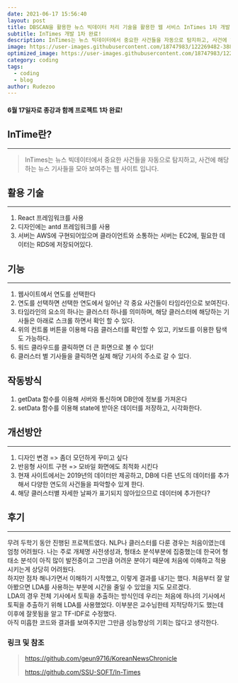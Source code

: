 ```yaml
---
date: 2021-06-17 15:56:40
layout: post
title: DBSCAN을 활용한 뉴스 빅데이터 처리 기술을 활용한 웹 서비스 InTimes 1차 개발 완료.
subtitle: InTimes 개발 1차 완료!
description: InTimes는 뉴스 빅데이터에서 중요한 사건들을 자동으로 탐지하고, 사건에 해당하는 뉴스 기사들을 모아 보여주는 웹 사이트 입니다.
image: https://user-images.githubusercontent.com/18747983/122269482-388f1d00-cf18-11eb-8e97-e8e63464a1ec.png
optimized_image: https://user-images.githubusercontent.com/18747983/122269482-388f1d00-cf18-11eb-8e97-e8e63464a1ec.png
category: coding
tags:
  - coding
  - blog
author: Rudezoo
---
```


#### 6월 17일자로 종강과 함께 프로젝트 1차 완료!



## InTime란?
***
>InTimes는 뉴스 빅데이터에서 중요한 사건들을 자동으로 탐지하고, 사건에 해당하는 뉴스 기사들을 모아 보여주는 웹 사이트 입니다.



## 활용 기술
***
1.  React 프레임워크를 사용
2. 디자인에는 antd 프레임워크를 사용
3. 서버는 AWS에 구현되어있으며 클라이언트와 소통하는 서버는 EC2에, 필요한 데이터는 RDS에 저장되어있다.



## 기능
***
1. 웹사이트에서 연도를 선택한다
2. 연도를 선택하면 선택한 연도에서 일어난 각 중요 사건들이 타임라인으로 보여진다.
3. 타임라인의 요소의 하나는 클러스터 하나를 의미하며, 해당 클러스터에 해당하는 기사들은 아래로 스크롤 하면서 확인 할 수 있다.
4. 위의 컨트롤 버튼을 이용해 다음 클러스터를 확인할 수 있고, 키보드를 이용한 탐색도 가능하다.
5. 워드 클라우드를 클릭하면 더 큰 화면으로 볼 수 있다!
6. 클러스터 별 기사들을 클릭하면 실제 해당 기사의 주소로 갈 수 있다.



## 작동방식

1. getData 함수를 이용해 서버와 통신하며 DB안에 정보를 가져온다
2. setData 함수를 이용해 state에 받아온 데이터를 저장하고, 시각화한다.



## 개선방안
***
1. 디자인 변경 => 좀더 모던하게 꾸미고 싶다
2. 반응형 사이트 구현 => 모바일 화면에도 최적화 시킨다
3. 현재 사이트에서는 2019년의 데이터만 제공하고, DB에 다른 년도의 데이터를 추가해서 다양한 연도의 사건들을 파악할수 있게 한다.
4. 해당 클러스터별 자세한 날짜가 표기되지 않아있으므로 데이터에 추가한다?



## 후기
***
무려 두학기 동안 진행된 프로젝트였다. NLP나 클러스터를 다룬 경우는 처음이였는데 엄청 어려웠다. 나는 주로 개체명 사전생성과, 형태소 분석부분에 집중했는데 한국어 형태소 분석이 아직 많이 발전중이고 그만큼 어려운 분야기 때문에 처음에 이해하고 적용시키는게 상당히 어려웠다.  
하지만 점차 해나가면서 이해하기 시작했고, 이렇게 결과를 내기는 했다. 처음부터 잘 알아봤으면 LDA를 사용하는 부분에 시간을 줄일 수 있었을 지도 모르겠다.  
LDA의 경우 전체 기사에서 토픽을 추출하는 방식인데 우리는 처음에 하나의 기사에서 토픽을 추출하기 위해 LDA를 사용했었다. 이부분은 교수님한테 지적당하기도 했는데 이후에 잘못됨을 알고 TF-IDF로 수정했다.  
아직 미흡한 코드와 결과를 보여주지만  그만큼 성능향상의 기회는 많다고 생각한다.



### 링크 및 참조

>https://github.com/geun9716/KoreanNewsChronicle
>
>https://github.com/SSU-SOFT/In-Times










